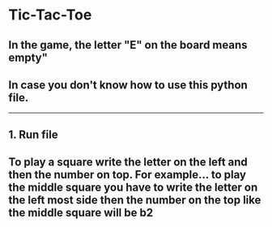 # Tic-Tac-Toe
## In the game, the letter "E" on the board means empty"
## In case you don't know how to use this python file.
--------
## 1. Run file
## To play a square write the letter on the left and then the number on top. For example... to play the middle square you have to write the letter on the left most side then the number on the top like the middle square will be b2
